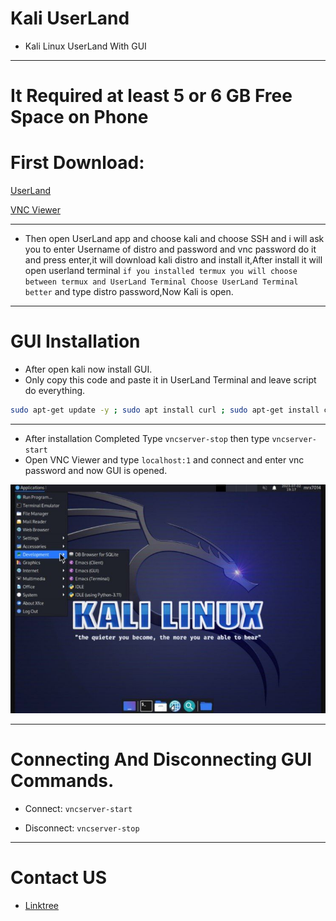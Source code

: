 # Kali UserLand

- Kali Linux UserLand With GUI
____

# It Required at least 5 or 6 GB Free Space on Phone

# First Download:

<a href="https://f-droid.org/repo/tech.ula_2927098.apk">UserLand</a>
<div>
<a href="https://play.google.com/store/apps/details?id=com.realvnc.viewer.android">VNC Viewer</a>
</div>

____

- Then open UserLand app and choose kali and choose SSH and i will ask you to enter Username of distro and password and vnc password do it and press enter,it will download kali distro and install it,After install it will open userland terminal ```if you installed termux you will choose between termux and UserLand Terminal Choose UserLand Terminal better``` and type distro password,Now Kali is open.


___

# GUI Installation 

- After open kali now install GUI.
- Only copy this code and paste it in UserLand Terminal and leave script do everything.
```sh
sudo apt-get update -y ; sudo apt install curl ; sudo apt-get install ca-certificates ; curl https://raw.githubusercontent.com/mrx7014/Kali-UserLand/main/Kali_UserLand_GUI.sh >> Kali_UserLand_GUI.sh ; bash Kali_UserLand_GUI.sh
```
___

- After installation Completed Type ```vncserver-stop``` then type ```vncserver-start```
- Open VNC Viewer and type ```localhost:1``` and connect and enter vnc password and now GUI is opened.

<img src="/images/IMG_20230702_223854_338.jpg">

___

# Connecting And Disconnecting GUI Commands.

- Connect: ```vncserver-start```

- Disconnect: ```vncserver-stop```

____

# Contact US

- <a href="https://linktr.ee/mrx7014">Linktree</a>
